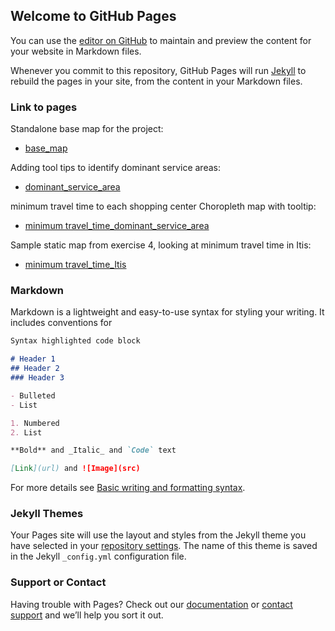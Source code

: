 ## Welcome to GitHub Pages

You can use the [editor on GitHub](https://github.com/alanlyyy/AUTOGIS_COURSE/edit/gh-pages/index.md) to maintain and preview the content for your website in Markdown files.

Whenever you commit to this repository, GitHub Pages will run [Jekyll](https://jekyllrb.com/) to rebuild the pages in your site, from the content in your Markdown files.

### Link to pages

Standalone base map for the project:

- [base_map](https://github.com/alanlyyy/AUTOGIS_COURSE/blob/gh-pages/base_map.html)

Adding tool tips to identify dominant service areas:

- [dominant_service_area](https://github.com/alanlyyy/AUTOGIS_COURSE/blob/gh-pages/dominant_service_area.html)

minimum travel time to each shopping center Choropleth map with tooltip:

- [minimum travel_time_dominant_service_area](https://github.com/alanlyyy/AUTOGIS_COURSE/blob/gh-pages/min_travel_time_by_public_transit.html)

Sample static map from exercise 4, looking at minimum travel time in Itis:

- [minimum travel_time_Itis](https://github.com/alanlyyy/AUTOGIS_COURSE/blob/gh-pages/min_travel_time_by_public_transit.html)

### Markdown

Markdown is a lightweight and easy-to-use syntax for styling your writing. It includes conventions for

```markdown
Syntax highlighted code block

# Header 1
## Header 2
### Header 3

- Bulleted
- List

1. Numbered
2. List

**Bold** and _Italic_ and `Code` text

[Link](url) and ![Image](src)
```

For more details see [Basic writing and formatting syntax](https://docs.github.com/en/github/writing-on-github/getting-started-with-writing-and-formatting-on-github/basic-writing-and-formatting-syntax).

### Jekyll Themes

Your Pages site will use the layout and styles from the Jekyll theme you have selected in your [repository settings](https://github.com/alanlyyy/AUTOGIS_COURSE/settings/pages). The name of this theme is saved in the Jekyll `_config.yml` configuration file.

### Support or Contact

Having trouble with Pages? Check out our [documentation](https://docs.github.com/categories/github-pages-basics/) or [contact support](https://support.github.com/contact) and we’ll help you sort it out.
